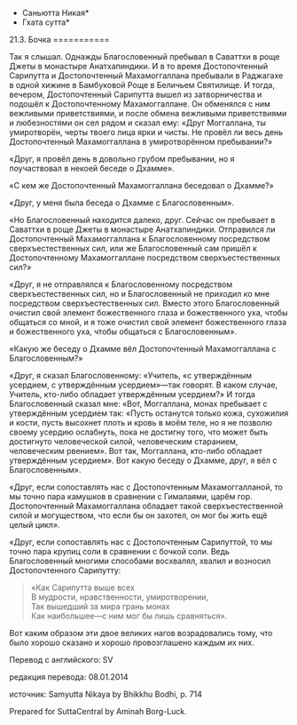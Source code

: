 * Саньютта Никая*
* Гхата сутта*

21\.3\. Бочка
\=\=\=\=\=\=\=\=\=\=\=

Так я слышал\. Однажды Благословенный пребывал в Саваттхи в роще Джеты в монастыре Анатхапиндики\. И в то время Достопочтенный Сарипутта и Достопочтенный Махамоггаллана пребывали в Раджагахе в одной хижине в Бамбуковой Роще в Беличьем Святилище\. И тогда, вечером, Достопочтенный Сарипутта вышел из затворничества и подошёл к Достопочтенному Махамоггаллане\. Он обменялся с ним вежливыми приветствиями, и после обмена вежливыми приветствиями и любезностями он сел рядом и сказал ему: «Друг Моггаллана, ты умиротворён, черты твоего лица ярки и чисты\. Не провёл ли весь день Достопочтенный Махамоггаллана в умиротворённом пребывании?»

«Друг, я провёл день в довольно грубом пребывании, но я поучаствовал в некоей беседе о Дхамме»\.

«С кем же Достопочтенный Махамоггаллана беседовал о Дхамме?»

«Друг, у меня была беседа о Дхамме с Благословенным»\.

«Но Благословенный находится далеко, друг\. Сейчас он пребывает в Саваттхи в роще Джеты в монастыре Анатхапиндики\. Отправился ли Достопочтенный Махамоггаллана к Благословенному посредством сверхъестественных сил, или же Благословенный сам пришёл к Достопочтенному Махамоггаллане посредством сверхъестественных сил?»

«Друг, я не отправлялся к Благословенному посредством сверхъестественных сил, но и Благословенный не приходил ко мне посредством сверхъестественных сил\. Вместо этого Благословенный очистил свой элемент божественного глаза и божественного уха, чтобы общаться со мной, и я тоже очистил свой элемент божественного глаза и божественного уха, чтобы общаться с Благословенным»\.

«Какую же беседу о Дхамме вёл Достопочтенный Махамоггаллана с Благословенным?»

«Друг, я сказал Благословенному: «Учитель, «с утверждённым усердием, с утверждённым усердием»—так говорят\. В каком случае, Учитель, кто\-либо обладает утверждённым усердием?» И тогда Благословенный сказал мне: «Вот, Моггаллана, монах пребывает с утверждённым усердием так: «Пусть останутся только кожа, сухожилия и кости, пусть высохнет плоть и кровь в моём теле, но я не позволю своему усердию ослабнуть, пока не достигну того, что может быть достигнуто человеческой силой, человеческим старанием, человеческим рвением»\. Вот так, Моггаллана, кто\-либо обладает утверждённым усердием»\. Вот какую беседу о Дхамме, друг, я вёл с Благословенным»\.

«Друг, если сопоставлять нас с Достопочтенным Махамоггалланой, то мы точно пара камушков в сравнении с Гималаями, царём гор\. Достопочтенный Махамоггаллана обладает такой сверхъестественной силой и могуществом, что если бы он захотел, он мог бы жить ещё целый цикл»\.

«Друг, если сопоставлять нас с Достопочтенным Сарипуттой, то мы точно пара крупиц соли в сравнении с бочкой соли\. Ведь Благословенный многими способами восхвалял, хвалил и возносил Достопочтенного Сарипутту:

> «Как Сарипутта выше всех  
> В мудрости, нравственности, умиротворении,  
> Так вышедший за мира грань монах  
> Как наибольшее—с ним мог бы лишь сравняться»\.

Вот каким образом эти двое великих нагов возрадовались тому, что было хорошо сказано и хорошо провозглашено каждым их них\.

Перевод с английского: SV

редакция перевода: 08\.01\.2014

источник: Samyutta Nikaya by Bhikkhu Bodhi, p\. 714

Prepared for SuttaCentral by Aminah Borg\-Luck\.